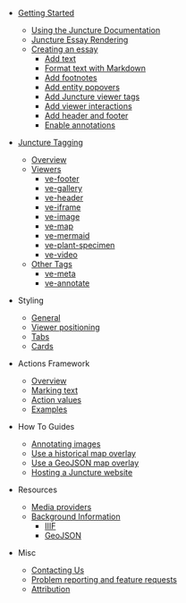 - [Getting Started](/getting-started)
  - [Using the Juncture Documentation](/getting-started)
  - [Juncture Essay Rendering](/getting-started?id=juncture-essay-rendering)
  - [Creating an essay](/getting-started?id=creating-an-essay)
    - [Add text](/getting-started?id=add-text)
    - [Format text with Markdown](/getting-started?id=format-text-with-markdown)
    - [Add footnotes](/getting-started?id=add-footnotes)
    - [Add entity popovers](/getting-started?id=add-entity-popovers)
    - [Add Juncture viewer tags](/getting-started?id=add-juncture-viewer-tags)
    - [Add viewer interactions](/getting-started?id=add-viewer-interactions)
    - [Add header and footer](/getting-started?id=add-header-and-footer)
    - [Enable annotations](/getting-started?id=enable-annotations)

- [Juncture Tagging](/components/)
  - [Overview](/components/)
  - [Viewers](/components/overview?id=viewers)
    - [ve-footer](/components/footer)
    - [ve-gallery](/components/gallery)
    - [ve-header](/components/header)
    - [ve-iframe](/components/iframe)
    - [ve-image](/components/image)
    - [ve-map](/components/map)
    - [ve-mermaid](/components/mermaid)
    - [ve-plant-specimen](/components/plant-specimen)
    - [ve-video](/components/video)
  - [Other Tags](/components/overview?id=other-tags)
    - [ve-meta](/components/meta)
    - [ve-annotate](/components/annotate)

- Styling
  - [General](/styling/general)
  - [Viewer positioning](/styling/viewer-positioning)
  - [Tabs](/styling/tabs)
  - [Cards](/styling/cards)

- Actions Framework
  - [Overview](/actions?id=overview)
  - [Marking text](/actions?id=marking-text)
  - [Action values](/actions?id=getting-action-values)
  - [Examples](/actions?id=examples)

- How To Guides
  - [Annotating images](/howto/annotate-images)
  - [Use a historical map overlay](/howto/use-historic-maps)
  - [Use a GeoJSON map overlay](/howto/geojson-overlay)
  - [Hosting a Juncture website](/howto/hosting)

- Resources
  - [Media providers](/resources/media)
  - [Background Information](/resources/background)
    - [IIIF](/resources/background?id=iiif)
    - [GeoJSON](/resources/background?id=geojson)

- Misc
  - [Contacting Us](/contact)
  - [Problem reporting and feature requests](/issues)
  - [Attribution](/attribution)